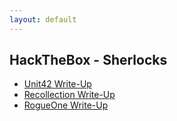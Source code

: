 ```yaml
---
layout: default
---
```


## HackTheBox - Sherlocks

- <a href="/blog/write-ups/sherlocks-unit42.html">Unit42 Write-Up</a>
- <a href="/blog/write-ups/sherlocks-recollection.html">Recollection Write-Up</a>
- <a href="/blog/write-ups/sherlocks-rogueone.html">RogueOne Write-Up</a>
